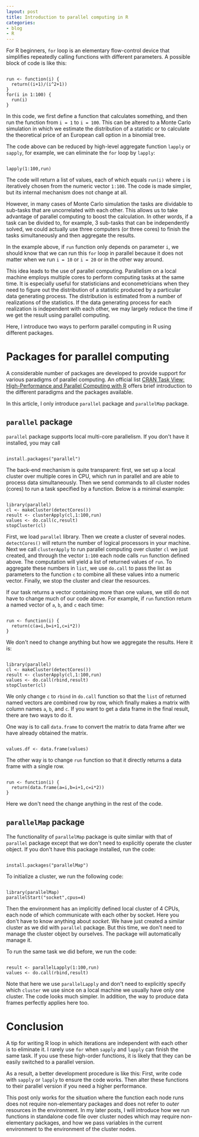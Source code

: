 ```yaml
---
layout: post
title: Introduction to parallel computing in R
categories:
- blog
- R
---
```


For R beginners, `for` loop is an elementary flow-control device that simplifies repeatedly calling functions with different parameters. A possible block of code is like this:

<pre><code>
run <- function(i) {
  return((i+1)/(i^2+1))
}
for(i in 1:100) {
  run(i)
}
</code></pre>

In this code, we first define a function that calculates something, and then run the function from `i = 1` to `i = 100`. This can be altered to a Monte Carlo simulation in which we estimate the distribution of a statistic or to calculate the theoretical price of an European call option in a binomial tree.

The code above can be reduced by high-level aggregate function `lapply` or `sapply`, for example, we can eliminate the `for` loop by `lapply`:

<pre><code>
lapply(1:100,run)
</code></pre>

The code will return a list of values, each of which equals `run(i)` where `i` is iteratively chosen from the numeric vector `1:100`. The code is made simpler, but its internal mechanism does not change at all.

However, in many cases of Monte Carlo simulation the tasks are dividable to sub-tasks that are uncorrelated with each other. This allows us to take advantage of parallel computing to boost the calculation. In other words, if a task can be divided to, for example, 3 sub-tasks that can be independently solved, we could actually use three computers (or three cores) to finish the tasks simultaneously and then aggregate the results.

In the example above, if `run` function only depends on parameter `i`, we should know that we can run this `for` loop in parallel because it does not matter when we run `i = 10` or `i = 20` or in the other way around.

This idea leads to the use of parallel computing. Parallelism on a local machine employs multiple cores to perform computing tasks at the same time. It is especially useful for statisticians and econometricians when they need to figure out the distribution of a statistic produced by a particular data generating process. The distribution is estimated from a number of realizations of the statistics. If the data generating process for each realization is independent with each other, we may largely reduce the time if we get the result using parallel computing.

Here, I introduce two ways to perform parallel computing in R using different packages.

# Packages for parallel computing

A considerable number of packages are developed to provide support for various paradigms of parallel computing. An official list [CRAN Task View: High-Performance and Parallel Computing with R](http://cran.r-project.org/web/views/HighPerformanceComputing.html) offers brief introduction to the different paradigms and the packages available.

In this article, I only introduce `parallel` package and `parallelMap` package.

## `parallel` package

`parallel` package supports local multi-core parallelism. If you don't have it installed, you may call

<pre><code>
install.packages("parallel")
</code></pre>

The back-end mechanism is quite transparent: first, we set up a local cluster over multiple cores in CPU, which run in parallel and are able to process data simultaneously. Then we send commands to all cluster nodes (cores) to run a task specified by a function. Below is a minimal example:

<pre><code>
library(parallel)
cl <- makeCluster(detectCores())
result <- clusterApply(cl,1:100,run)
values <- do.call(c,result)
stopCluster(cl)
</code></pre>

First, we load `parallel` library. Then we create a cluster of several nodes. `detectCores()` will return the number of logical processors in your machine. Next we call `clusterApply` to run parallel computing over cluster `cl` we just created, and through the vector `1:100` each node calls `run` function defined above. The computation will yield a list of returned values of `run`. To aggregate these numbers in `list`, we use `do.call` to pass the list as parameters to the function `c` to combine all these values into a numeric vector. Finally, we stop the cluster and clear the resources.

If our task returns a vector containing more than one values, we still do not have to change much of our code above. For example, if `run` function return a named vector of `a`, `b`, and `c` each time:

<pre><code>
run <- function(i) {
  return(c(a=i,b=i+1,c=i*2))
}
</code></pre>

We don't need to change anything but how we aggregate the results. Here it is:

<pre><code>
library(parallel)
cl <- makeCluster(detectCores())
result <- clusterApply(cl,1:100,run)
values <- do.call(rbind,result)
stopCluster(cl)
</code></pre>

We only change `c` to `rbind` in `do.call` function so that the `list` of returned named vectors are combined row by row, which finally makes a matrix with column names `a`, `b`, and `c`. If you want to get a data frame in the final result, there are two ways to do it.

One way is to call `data.frame` to convert the matrix to data frame after we have already obtained the matrix.

<pre><code>
values.df <- data.frame(values)
</code></pre>

The other way is to change `run` function so that it directly returns a data frame with a single row.

<pre><code>
run <- function(i) {
  return(data.frame(a=i,b=i+1,c=i*2))
}
</code></pre>

Here we don't need the change anything in the rest of the code.

## `parallelMap` package

The functionality of `parallelMap` package is quite similar with that of `parallel` package except that we don't need to explicitly operate the cluster object. If you don't have this package installed, run the code:

<pre><code>
install.packages("parallelMap")
</code></pre>

To initialize a cluster, we run the following code:

<pre><code>
library(parallelMap)
parallelStart("socket",cpus=4)
</code></pre>

Then the environment has an implicitly defined local cluster of 4 CPUs, each node of which communicate with each other by socket. Here you don't have to know anything about *socket*. We have just created a similar cluster as we did with `parallel` package. But this time, we don't need to manage the cluster object by ourselves. The package will automatically manage it.

To run the same task we did before, we run the code:

<pre><code>
result <- parallelLapply(1:100,run)
values <- do.call(rbind,result)
</code></pre>

Note that here we use `parallelLapply` and don't need to explicitly specify which `cluster` we use since on a local machine we usually have only one cluster. The code looks much simpler. In addition, the way to produce data frames perfectly applies here too.

# Conclusion

A tip for writing R loop in which iterations are independent with each other is to eliminate it. I rarely use `for` when `sapply` and `lapply` can finish the same task. If you use these high-order functions, it is likely that they can be easily switched to a parallel version.

As a result, a better development procedure is like this: First, write code with `sapply` or `lapply` to ensure the code works. Then alter these functions to their parallel version if you need a higher performance.

This post only works for the situation where the function each node runs does not require non-elementary packages and does not refer to *outer* resources in the environment. In my later posts, I will introduce how we run functions in standalone code file over cluster nodes which may require non-elementary packages, and how we pass variables in the current environment to the environment of the cluster nodes.